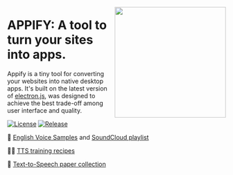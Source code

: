 <img src="https://i.ibb.co/nf4dLkk/unnamed-removebg-preview.png" data-canonical-src="![Appify banner](https://i.ibb.co/nf4dLkk/unnamed-removebg-preview.png)
" width="256" height="256" align="right" />

# APPIFY: A tool to turn your sites into apps.

Appify is a tiny tool for converting your websites into native desktop apps. It's built on the latest version of [electron.js](https://github.com/electron/electron), was designed to achieve the best trade-off among user interface and quality.

[![License](<https://img.shields.io/badge/License-Apache%202.0-brightgreen.svg>)]([https://opensource.org/licenses/MPL-2.0](https://opensource.org/license/apache-2-0/))
[![Release](<https://img.shields.io/badge/Release-1.0.0-brightgreen.svg>)]([https://opensource.org/licenses/MPL-2.0](https://github.com/DinoscapeProgramming/Appify/releases/tag/1.0.0))

:loudspeaker: [English Voice Samples](https://erogol.github.io/ddc-samples/) and [SoundCloud playlist](https://soundcloud.com/user-565970875/pocket-article-wavernn-and-tacotron2)

:man_cook:  [TTS training recipes](https://github.com/erogol/TTS_recipes)

:page_facing_up: [Text-to-Speech paper collection](https://github.com/erogol/TTS-papers)
